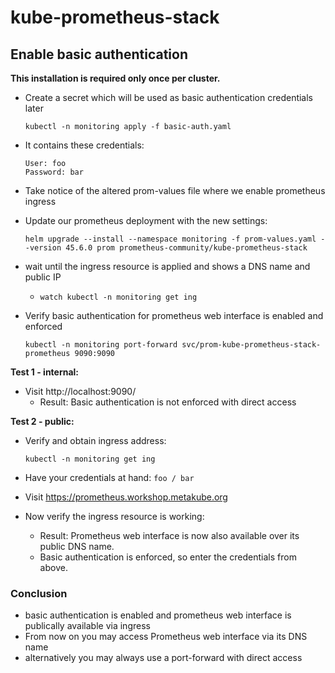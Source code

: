 # kube-prometheus-stack

## Enable basic authentication

**This installation is required only once per cluster.**

* Create a secret which will be used as basic authentication credentials later

  ```shell
  kubectl -n monitoring apply -f basic-auth.yaml
  ```

* It contains these credentials:

  ```text
  User: foo
  Password: bar
  ```

* Take notice of the altered prom-values file where we enable prometheus ingress

* Update our prometheus deployment with the new settings:

  ```shell
  helm upgrade --install --namespace monitoring -f prom-values.yaml --version 45.6.0 prom prometheus-community/kube-prometheus-stack
  ```

* wait until the ingress resource is applied and shows a DNS name and public IP
  * `watch kubectl -n monitoring get ing`

* Verify basic authentication for prometheus web interface is enabled and enforced 

  ```shell
  kubectl -n monitoring port-forward svc/prom-kube-prometheus-stack-prometheus 9090:9090
  ```

**Test 1 - internal:**

* Visit http://localhost:9090/
  * Result: Basic authentication is not enforced with direct access

**Test 2 - public:**

* Verify and obtain ingress address:

  `kubectl -n monitoring get ing`

* Have your credentials at hand: `foo / bar`
* Visit https://prometheus.workshop.metakube.org
* Now verify the ingress resource is working:
  * Result: Prometheus web interface is now also available over its public DNS name.
  * Basic authentication is enforced, so enter the credentials from above.

### Conclusion

* basic authentication is enabled and prometheus web interface is publically available via ingress
* From now on you may access Prometheus web interface via its DNS name
* alternatively you may always use a port-forward with direct access

